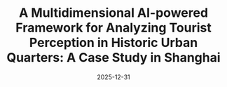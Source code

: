 ---
title: "A Multidimensional AI-powered Framework for Analyzing Tourist Perception in Historic Urban Quarters: A Case Study in Shanghai"
collection: publications
category: conferences
permalink: /publication/2024-11-25-paper-title-number-2
date: 2025-12-31
venue: 'Proceedings of the Global Smart Cities Summit cum The 4th International Conference on Urban Informatics (GSCS & ICUI 2025)'
paperurl: '/files/manuscript4.pdf'
---